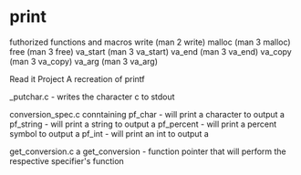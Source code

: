 # print
futhorized functions and macros
write (man 2 write)
malloc (man 3 malloc)
free (man 3 free)
va_start (man 3 va_start)
va_end (man 3 va_end)
va_copy (man 3 va_copy)
va_arg (man 3 va_arg)

Read it Project A recreation of printf

_putchar.c - writes the character c to stdout

conversion_spec.c conntaining pf_char - will print a character to output a
pf_string - will print a string to output a
pf_percent - will print a percent symbol to output a
pf_int - will print an int to output a

get_conversion.c a
get_conversion - function pointer that will perform the respective specifier's function
